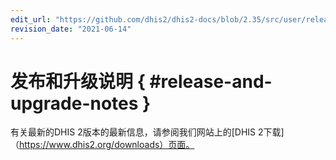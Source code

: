 ```yaml
---
edit_url: "https://github.com/dhis2/dhis2-docs/blob/2.35/src/user/release-and-upgrade-notes.md"
revision_date: "2021-06-14"
---
```


# 发布和升级说明 { #release-and-upgrade-notes }

有关最新的DHIS 2版本的最新信息，请参阅我们网站上的[DHIS 2下载]（https://www.dhis2.org/downloads）页面。
